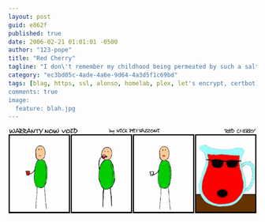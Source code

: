```yaml
---
layout: post
guid: e862f
published: true
date: 2006-02-21 01:01:01 -0500
author: "123-pope"
title: "Red Cherry"
tagline: "I don\'t remember my childhood being permeated by such a salty, metallic taste. But then again my memory has always been a little fuzzy."
category: "ec3bd05c-4ade-4a6e-9d64-4a3d5f1c69bd"
tags: [blag, https, ssl, alonso, homelab, plex, let's encrypt, certbot]
comments: true
image:
  feature: blah.jpg
---
```


![](/assets/img/lol/comic5.jpg "What? You guys? Why are you looking at me like that? I love Kool-Aid. I drink like a gallon a month.")